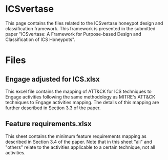 # ICSvertase

This page contains the files related to the ICSvertase honeypot design and classification framework. This framework is presented in the submitted paper "ICSvertase: A Framework for Purpose-based Design and Classification of ICS Honeypots". 


# Files


## Engage adjusted for ICS.xlsx
 This excel file contains the mapping of ATT&CK for ICS techniques to Engage activities following the same methodology as MITRE's ATT&CK techniques to Engage activities mapping. The details of this mapping are further described in Section 3.3 of the paper.


## Feature requirements.xlsx

This sheet contains the minimum feature requirements mapping as described in Section 3.4 of the paper.
Note that in this sheet "all" and "others" relate to the activities applicable to a certain technique, not all activities.
